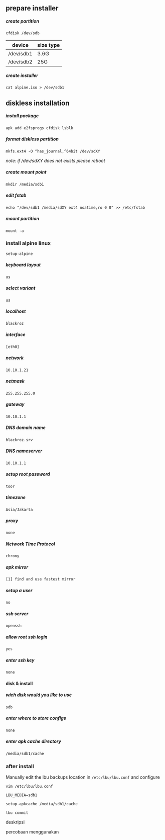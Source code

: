 
## prepare installer

##### create partition
```
cfdisk /dev/sdb
```

| device    | size type |
| --------- | --------- |
| /dev/sdb1 | 3.6G      |
| /dev/sdb2 | 25G       |

##### create installer
```
cat alpine.iso > /dev/sdb1
```

## diskless installation
##### install package

```
apk add e2fsprogs cfdisk lsblk
```
##### format diskless partition

```
mkfs.ext4 -O ^has_journal,^64bit /dev/sdXY
```

*note: if /dev/sdXY does not exists please reboot*

##### create mount point

```
mkdir /media/sdb1
```

##### edit fstab

```
echo "/dev/sdb1 /media/sdXY ext4 noatime,ro 0 0" >> /etc/fstab
```

##### mount partition

```
mount -a
```

### install alpine linux

```
setup-alpine
```
##### keyboard layout
```
us
```
##### select variant
```
us
```
##### localhost
```
blackroz
```

##### interface
```
[eth0] 
```

##### network
```
10.10.1.21
```

##### netmask
```
255.255.255.0
```

##### gateway
```
10.10.1.1
```

##### DNS domain name
```
blackroz.srv
```

##### DNS nameserver
```
10.10.1.1
```

##### setup root password
```
toor
```

##### timezone
```
Asia/Jakarta
```

##### proxy
```
none
```

##### Network Time Protocol
```
chrony
```

##### apk mirror
```
[1] find and use fastest mirror
```

##### setup a user
```
no
```

##### ssh server
```
openssh
```

##### allow root ssh login
```
yes
```

##### enter ssh key 
```
none
```

#### disk & install
#####  wich disk would you like to use 
```
sdb
```
#####  enter where to store configs 
```
none
```
##### enter apk cache directory
```
/media/sdb1/cache
```

### after install

Manually edit the lbu backups location in `/etc/lbu/lbu.conf` and configure 

```
vim /etc/lbu/lbu.conf
```

```
LBU_MEDIA=sdb1
```

```
setup-apkcache /media/sdb1/cache
```

```
lbu commit
```



deskripsi

percobaan menggunakan 
